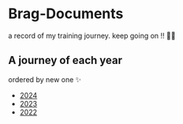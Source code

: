 # Brag-Documents
a record of my training journey. keep going on !! 💪🏽

## A journey of each year
ordered by new one ✨

- [2024](2024.md)
- [2023](2023.md)
- [2022](2022.md)
